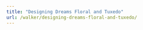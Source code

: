 ```yaml
---
title: "Designing Dreams Floral and Tuxedo"
url: /walker/designing-dreams-floral-and-tuxedo/
---
```

